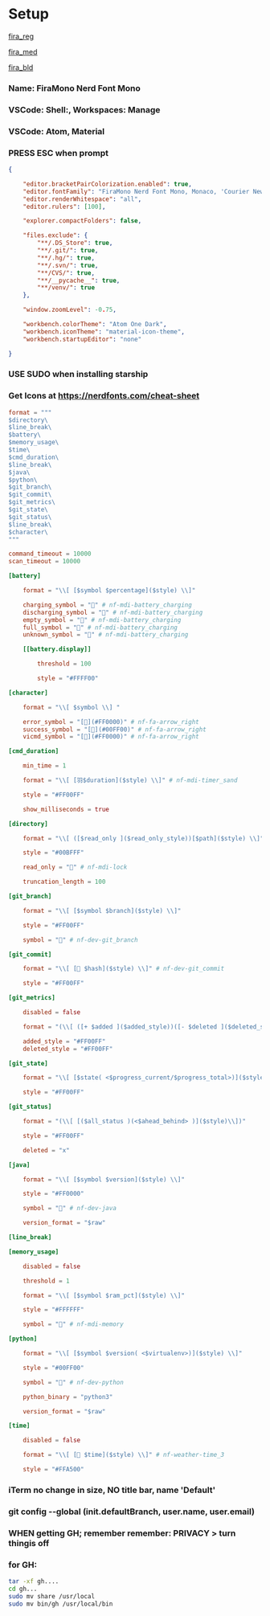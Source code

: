 # Setup

[fira_reg](https://raw.githubusercontent.com/gmbrianlaw/setup/main/fira_regular.otf)

[fira_med](https://raw.githubusercontent.com/gmbrianlaw/setup/main/fira_medium.otf)

[fira_bld](https://raw.githubusercontent.com/gmbrianlaw/setup/main/fira_bold.otf)

### Name: FiraMono Nerd Font Mono

### VSCode: Shell:, Workspaces: Manage

### VSCode: Atom, Material
### PRESS ESC when prompt

```json
{

    "editor.bracketPairColorization.enabled": true,
    "editor.fontFamily": "FiraMono Nerd Font Mono, Monaco, 'Courier New', monospace",
    "editor.renderWhitespace": "all",
    "editor.rulers": [100],

    "explorer.compactFolders": false,

    "files.exclude": {
        "**/.DS_Store": true,
        "**/.git/": true,
        "**/.hg/": true,
        "**/.svn/": true,
        "**/CVS/": true,
        "**/__pycache__": true,
        "**/venv/": true
    },

    "window.zoomLevel": -0.75,

    "workbench.colorTheme": "Atom One Dark",
    "workbench.iconTheme": "material-icon-theme",
    "workbench.startupEditor": "none"

}
```

### USE SUDO when installing starship

### Get Icons at https://nerdfonts.com/cheat-sheet

```toml
format = """
$directory\
$line_break\
$battery\
$memory_usage\
$time\
$cmd_duration\
$line_break\
$java\
$python\
$git_branch\
$git_commit\
$git_metrics\
$git_state\
$git_status\
$line_break\
$character\
"""

command_timeout = 10000
scan_timeout = 10000

[battery]

    format = "\\[ [$symbol $percentage]($style) \\]"

    charging_symbol = "" # nf-mdi-battery_charging
    discharging_symbol = "" # nf-mdi-battery_charging
    empty_symbol = "" # nf-mdi-battery_charging
    full_symbol = "" # nf-mdi-battery_charging
    unknown_symbol = "" # nf-mdi-battery_charging

    [[battery.display]]

        threshold = 100

        style = "#FFFF00"

[character]

    format = "\\[ $symbol \\] "

    error_symbol = "[](#FF0000)" # nf-fa-arrow_right
    success_symbol = "[](#00FF00)" # nf-fa-arrow_right
    vicmd_symbol = "[](#FF0000)" # nf-fa-arrow_right

[cmd_duration]

    min_time = 1

    format = "\\[ [羽$duration]($style) \\]" # nf-mdi-timer_sand

    style = "#FF00FF"

    show_milliseconds = true

[directory]

    format = "\\[ ([$read_only ]($read_only_style))[$path]($style) \\]"

    style = "#00BFFF"

    read_only = "" # nf-mdi-lock

    truncation_length = 100

[git_branch]

    format = "\\[ [$symbol $branch]($style) \\]"

    style = "#FF00FF"

    symbol = "" # nf-dev-git_branch

[git_commit]

    format = "\\[ [ $hash]($style) \\]" # nf-dev-git_commit

    style = "#FF00FF"

[git_metrics]

    disabled = false

    format = "(\\[ ([+ $added ]($added_style))([- $deleted ]($deleted_style))\\])"

    added_style = "#FF00FF"
    deleted_style = "#FF00FF"

[git_state]

    format = "\\[ [$state( <$progress_current/$progress_total>)]($style) \\]"

    style = "#FF00FF"

[git_status]

    format = "(\\[ [($all_status )(<$ahead_behind> )]($style)\\])"

    style = "#FF00FF"

    deleted = "x"

[java]

    format = "\\[ [$symbol $version]($style) \\]"

    style = "#FF0000"

    symbol = "" # nf-dev-java

    version_format = "$raw"

[line_break]

[memory_usage]

    disabled = false

    threshold = 1

    format = "\\[ [$symbol $ram_pct]($style) \\]"

    style = "#FFFFFF"

    symbol = "" # nf-mdi-memory

[python]

    format = "\\[ [$symbol $version( <$virtualenv>)]($style) \\]"

    style = "#00FF00"

    symbol = "" # nf-dev-python

    python_binary = "python3"

    version_format = "$raw"

[time]

    disabled = false

    format = "\\[ [ $time]($style) \\]" # nf-weather-time_3

    style = "#FFA500"

```

### iTerm no change in size, NO title bar, name 'Default'

### git config --global (init.defaultBranch, user.name, user.email)

### WHEN getting GH; remember remember: PRIVACY > turn thingis off

### for GH:

```sh
tar -xf gh....
cd gh...
sudo mv share /usr/local
sudo mv bin/gh /usr/local/bin
```
